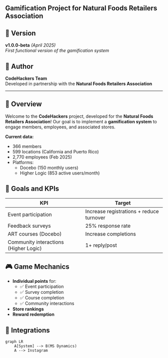 ## Gamification Project for Natural Foods Retailers Association  

## 📌 Version  
**v1.0.0-beta** *(April 2025)*  
*First functional version of the gamification system*

## 👥 Author  
**CodeHackers Team**  
Developed in partnership with the **Natural Foods Retailers Association**

---

## 🚀 Overview  
Welcome to the **CodeHackers** project, developed for the **Natural Foods Retailers Association**! Our goal is to implement a **gamification system** to engage members, employees, and associated stores.

**Current data:**
- 366 members
- 599 locations (California and Puerto Rico)
- 2,770 employees (Feb 2025)
- Platforms:
  - Docebo (150 monthly users)
  - Higher Logic (853 active users/month)

## 🎯 Goals and KPIs  
| KPI | Target |
|------|------|
| Event participation | Increase registrations + reduce turnover |
| Feedback surveys | 25% response rate |
| ART courses (Docebo) | Increase completions |
| Community interactions (Higher Logic) | 1+ reply/post |

## 🎮 Game Mechanics  
- **Individual points** for:
  - ✅ Event participation
  - ✅ Survey completion
  - ✅ Course completion
  - ✅ Community interactions
- **Store rankings**
- **Reward redemption**

## 🔌 Integrations  
```mermaid
graph LR
    A[System] --> B(MS Dynamics)
    A --> Instagram

